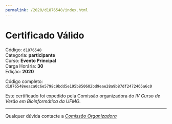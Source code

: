 ```yaml
---
permalink: /2020/d1876548/index.html
---
```


# Certificado Válido

Código: `d1876548`<br>
Categoria: **participante**<br>
Curso: **Evento Principal**<br>
Carga Horária: **30**<br>
Edição: **2020**<br>


Código completo: `d1876548eeaca0c6e5798c9bdd5e195b850602bd9eae28a9b87df2472465a6c0`


Este certificado foi expedido pela Comissão organizadora do *IV Curso de Verão em Bioinformática da UFMG*.

----

Qualquer dúvida contacte a [_Comissão Organizadora_](<mailto:cursobioinfoufmg@gmail.com$subject=[Certificados]>)

